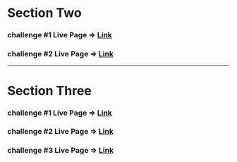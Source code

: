 # Section Two

### challenge #1 Live Page => [Link](https://section-two-challenge-one.netlify.app/)

### challenge #2 Live Page => [Link](https://section-two-challenge-two.netlify.app/)

---

# Section Three

### challenge #1 Live Page => [Link](https://section-three-challenge-one.netlify.app/)

### challenge #2 Live Page => [Link](https://section-three-challenge-two.netlify.app/)

### challenge #3 Live Page => [Link](https://section-three-challenge-three.netlify.app/)
